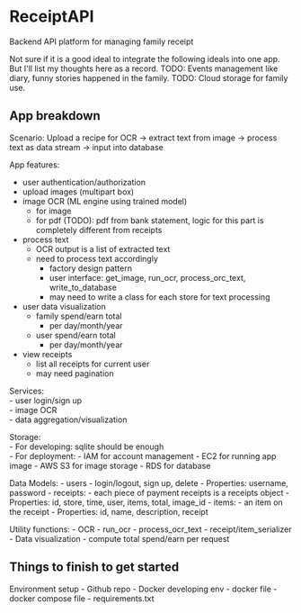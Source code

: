 # ReceiptAPI
Backend API platform for managing family receipt

Not sure if it is a good ideal to integrate the following ideals into one app. But I'll list my thoughts here as a record.
TODO: Events management like diary, funny stories happened in the family.
TODO: Cloud storage for family use.

## App breakdown
Scenario: Upload a recipe for OCR -> extract text from image -> process text as data stream -> input into database

App features:
- user authentication/authorization  
- upload images (multipart box)  
- image OCR (ML engine using trained model)  
  - for image  
  - for pdf (TODO): pdf from bank statement, logic for this part is completely different from receipts  
- process text  
  - OCR output is a list of extracted text  
  - need to process text accordingly  
    - factory design pattern  
    - user interface: get_image, run_ocr, process_orc_text, write_to_database  
    - may need to write a class for each store for text processing  
- user data visualization  
  - family spend/earn total  
    - per day/month/year  
  - user spend/earn total  
    - per day/month/year  
- view receipts  
  - list all receipts for current user  
  - may need pagination  

Services:  
    - user login/sign up  
    - image OCR  
    - data aggregation/visualization  

Storage:  
    - For developing: sqlite should be enough  
    - For deployment:
      - IAM for account management
      - EC2 for running app image
      - AWS S3 for image storage
      - RDS for database

Data Models:
    - users
      - login/logout, sign up, delete
      - Properties: username, password
    - receipts:
      - each piece of payment receipts is a receipts object
      - Properties: id, store, time, user, items, total, image_id
    - items:
      - an item on the receipt
      - Properties: id, name, description, receipt

Utility functions:
    - OCR
      - run_ocr
      - process_ocr_text
      - receipt/item_serializer
    - Data visualization
      - compute total spend/earn per request

## Things to finish to get started

Environment setup
    - Github repo
    - Docker developing env
      - docker file
      - docker compose file
      - requirements.txt
